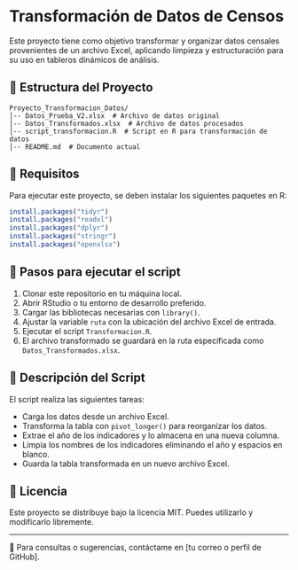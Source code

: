 # Transformación de Datos de Censos

Este proyecto tiene como objetivo transformar y organizar datos censales provenientes de un archivo Excel, aplicando limpieza y estructuración para su uso en tableros dinámicos de análisis.

## 📂 Estructura del Proyecto

```
Proyecto_Transformacion_Datos/
│-- Datos_Prueba_V2.xlsx  # Archivo de datos original
│-- Datos_Transformados.xlsx  # Archivo de datos procesados
│-- script_transformacion.R  # Script en R para transformación de datos
│-- README.md  # Documento actual
```

## 🚀 Requisitos

Para ejecutar este proyecto, se deben instalar los siguientes paquetes en R:

```r
install.packages("tidyr")
install.packages("readxl")
install.packages("dplyr")
install.packages("stringr")
install.packages("openxlsx")
```

## 🔧 Pasos para ejecutar el script

1. Clonar este repositorio en tu máquina local.
2. Abrir RStudio o tu entorno de desarrollo preferido.
3. Cargar las bibliotecas necesarias con `library()`.
4. Ajustar la variable `ruta` con la ubicación del archivo Excel de entrada.
5. Ejecutar el script `Transformacion.R`.
6. El archivo transformado se guardará en la ruta especificada como `Datos_Transformados.xlsx`.

## 📌 Descripción del Script

El script realiza las siguientes tareas:
- Carga los datos desde un archivo Excel.
- Transforma la tabla con `pivot_longer()` para reorganizar los datos.
- Extrae el año de los indicadores y lo almacena en una nueva columna.
- Limpia los nombres de los indicadores eliminando el año y espacios en blanco.
- Guarda la tabla transformada en un nuevo archivo Excel.

## 📄 Licencia

Este proyecto se distribuye bajo la licencia MIT. Puedes utilizarlo y modificarlo libremente.

---
📧 Para consultas o sugerencias, contáctame en [tu correo o perfil de GitHub].

